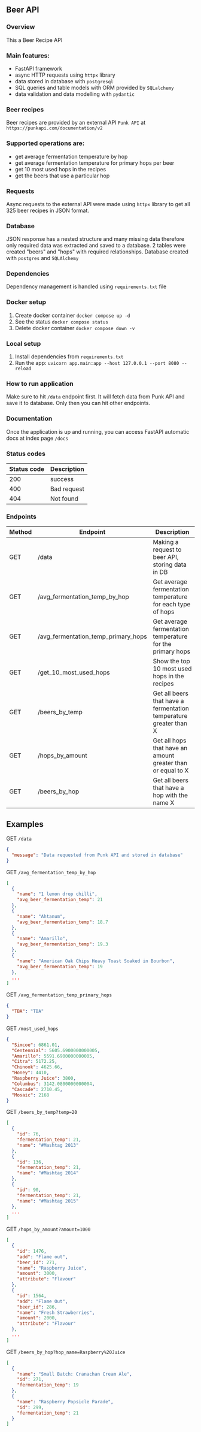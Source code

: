 ## Beer API

### Overview
This a Beer Recipe API

### Main features:
- FastAPI framework
- async HTTP requests using `httpx` library
- data stored in database with `postgresql`
- SQL queries and table models with ORM provided by `SQLalchemy`
- data validation and data modelling with `pydantic`

### Beer recipes
Beer recipes are provided by an external API `Punk API` at 
`https://punkapi.com/documentation/v2`

### Supported operations are:
- get average fermentation temperature by hop
- get average fermentation temperature for primary hops per beer
- get 10 most used hops in the recipes
- get the beers that use a particular hop

### Requests
Async requests to the external API were made using `httpx` library 
to get all 325 beer recipes in JSON format.

### Database
JSON response has a nested structure and many missing data therefore only 
required data was extracted and saved to a database. 2 tables were created 
"beers" and "hops" with required relationships. Database created with `postgres` 
and `SQLAlchemy`

### Dependencies
Dependency management is handled using `requirements.txt` file

### Docker setup
1. Create docker container `docker compose up -d`
2. See the status `docker compose status`
3. Delete docker container `docker compose down -v`

### Local setup
1. Install dependencies from `requirements.txt`
2. Run the app: `uvicorn app.main:app --host 127.0.0.1 --port 8080 --reload`

### How to run application
Make sure to hit `/data` endpoint first. It will fetch data from Punk API and save it to database.
Only then you can hit other endpoints.

### Documentation
Once the application is up and running, you can access FastAPI automatic docs 
at index page `/docs`

### Status codes
| Status code | Description  |
|-------------|--------------|
| 200         | success      |
| 400         | Bad request  |
| 404         | Not found    |

### Endpoints
| Method | Endpoint                            | Description                                                       |
|--------|-------------------------------------|-------------------------------------------------------------------|
| GET    | /data                               | Making a request to beer API, storing data in DB                  |
| GET    | /avg_fermentation_temp_by_hop       | Get average fermentation temperature for each type of hops        |
| GET    | /avg_fermentation_temp_primary_hops | Get average fermentation temperature for the primary hops         |
| GET    | /get_10_most_used_hops              | Show the top 10 most used hops in the recipes                     |
| GET    | /beers_by_temp                      | Get all beers that have a fermentation temperature greater than X |
| GET    | /hops_by_amount                     | Get all hops that have an amount greater than or equal to X       |
| GET    | /beers_by_hop                       | Get all beers that have a hop with the name X                     |

## Examples
GET `/data`
```json
{
  "message": "Data requested from Punk API and stored in database"
}
```
GET `/avg_fermentation_temp_by_hop`
```json
[
  {
    "name": "1 lemon drop chilli",
    "avg_beer_fermentation_temp": 21
  },
  {
    "name": "Ahtanum",
    "avg_beer_fermentation_temp": 18.7
  },
  {
    "name": "Amarillo",
    "avg_beer_fermentation_temp": 19.3
  },
  {
    "name": "American Oak Chips Heavy Toast Soaked in Bourbon",
    "avg_beer_fermentation_temp": 19
  },
  ...
]
```
GET `/avg_fermentation_temp_primary_hops`
```json
{
  "TBA": "TBA"
}
```
GET `/most_used_hops`
```json
{
  "Simcoe": 6861.01,
  "Centennial": 5605.6900000000005,
  "Amarillo": 5591.6900000000005,
  "Citra": 5172.25,
  "Chinook": 4625.66,
  "Honey": 4410,
  "Raspberry Juice": 3800,
  "Columbus": 3142.0800000000004,
  "Cascade": 2710.45,
  "Mosaic": 2168
}
```
GET `/beers_by_temp?temp=20`
```json
[
  {
    "id": 76,
    "fermentation_temp": 21,
    "name": "#Mashtag 2013"
  },
  {
    "id": 136,
    "fermentation_temp": 21,
    "name": "#Mashtag 2014"
  },
  {
    "id": 90,
    "fermentation_temp": 21,
    "name": "#Mashtag 2015"
  },
  ...
]
```
GET `/hops_by_amount?amount=1000`
```json
[
  {
    "id": 1476,
    "add": "Flame out",
    "beer_id": 271,
    "name": "Raspberry Juice",
    "amount": 3000,
    "attribute": "Flavour"
  },
  {
    "id": 1564,
    "add": "Flame Out",
    "beer_id": 286,
    "name": "Fresh Strawberries",
    "amount": 2000,
    "attribute": "Flavour"
  },
  ...
]
```
GET `/beers_by_hop?hop_name=Raspberry%20Juice`
```json
[
  {
    "name": "Small Batch: Cranachan Cream Ale",
    "id": 271,
    "fermentation_temp": 19
  },
  {
    "name": "Raspberry Popsicle Parade",
    "id": 299,
    "fermentation_temp": 21
  }
]
```
